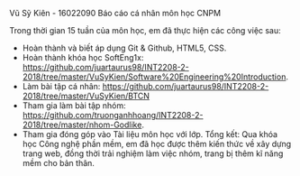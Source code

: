 Vũ Sỹ Kiên - 16022090
Báo cáo cá nhân môn học CNPM

Trong thời gian 15 tuần của môn học, em đã thực hiện các công việc sau:
*	Hoàn thành và biết áp dụng Git & Github, HTML5, CSS.
*	Hoàn thành khóa học SoftEng1x: https://github.com/juartaurus98/INT2208-2-2018/tree/master/VuSyKien/Software%20Engineering%20Introduction.
*	Làm bài tập cá nhân: https://github.com/juartaurus98/INT2208-2-2018/tree/master/VuSyKien/BTCN
*	Tham gia làm bài tập nhóm: https://github.com/truonganhhoang/INT2208-2-2018/tree/master/nhom-Godlike.
*	Tham gia đóng góp vào Tài liệu môn học với lớp.
Tổng kết: Qua khóa học Công nghệ phần mềm, em đã học được thêm kiến thức về xây dựng trang web, đồng thời trải nghiệm làm việc nhóm, trang bị thêm kĩ năng mềm cho bản thân.
